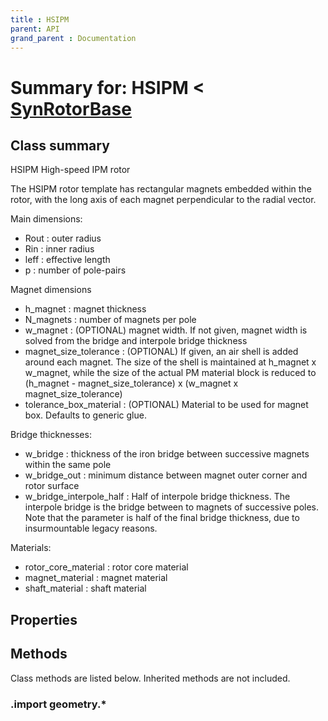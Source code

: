 ```yaml
---
title : HSIPM
parent: API
grand_parent : Documentation
---
```

# Summary for: **HSIPM**  < [SynRotorBase](SynRotorBase.html)

## Class summary

HSIPM High-speed IPM rotor

The HSIPM rotor template has rectangular magnets embedded within the
rotor, with the long axis of each magnet perpendicular to the radial
vector.

Main dimensions:
* Rout : outer radius
* Rin : inner radius
* leff : effective length
* p : number of pole-pairs

Magnet dimensions
* h_magnet : magnet thickness
* N_magnets : number of magnets per pole
* w_magnet : (OPTIONAL) magnet width. If not given, magnet width is
solved from the bridge and interpole bridge thickness
* magnet_size_tolerance : (OPTIONAL) If given, an air shell is
added around each magnet. The size of the shell is maintained at
h_magnet x w_magnet, while the size of the actual PM material block
is reduced to (h_magnet - magnet_size_tolerance) x (w_magnet x
magnet_size_tolerance)
* tolerance_box_material : (OPTIONAL) Material to be used for
magnet box. Defaults to generic glue.

Bridge thicknesses:
* w_bridge : thickness of the iron bridge between successive
magnets within the same pole
* w_bridge_out : minimum distance between magnet outer corner and
rotor surface
* w_bridge_interpole_half : Half of interpole bridge thickness. The
interpole bridge is the bridge between to magnets of successive
poles. Note that the parameter is half of the final bridge
thickness, due to insurmountable legacy reasons.

Materials:
* rotor_core_material : rotor core material
* magnet_material : magnet material
* shaft_material : shaft material

## Properties


## Methods

Class methods are listed below. Inherited methods are not included.

### .import geometry.*


